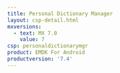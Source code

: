 ```yaml
---
title: Personal Dictionary Manager
layout: csp-detail.html
mxversions:
  - text: MX 7.0
    value: 7
csp: personaldictionarymgr
product: EMDK For Android
productversion: '7.4'
---
```


















